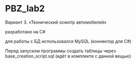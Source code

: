 # PBZ_lab2
Вариант 3. «Технический осмотр автомобилей»

разработано на C#

для работы с БД использовался MySQL (коннектор для C#)

Перед запуском программы создать таблицы через base_creation_script.sql (идёт в комплекте с данной вещью)
